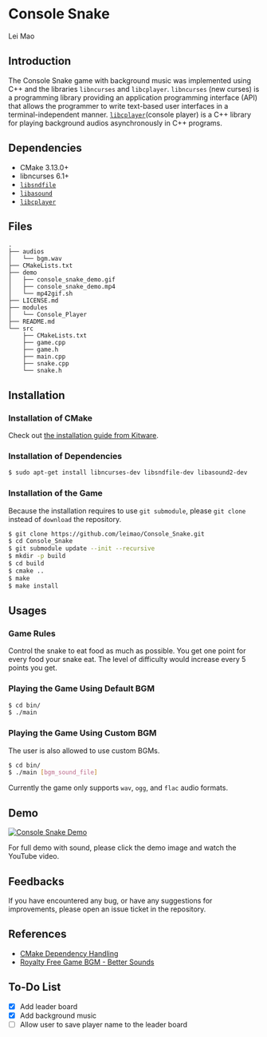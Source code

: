 # Console Snake

Lei Mao

## Introduction

The Console Snake game with background music was implemented using C++ and the libraries `libncurses` and `libcplayer`. `libncurses` (new curses) is a programming library providing an application programming interface (API) that allows the programmer to write text-based user interfaces in a terminal-independent manner. [`libcplayer`](https://github.com/leimao/Console_Player)(console player) is a C++ library for playing background audios asynchronously in C++ programs.

## Dependencies

* CMake 3.13.0+
* libncurses 6.1+
* [`libsndfile`](https://github.com/erikd/libsndfile)
* [`libasound`](https://github.com/alsa-project/alsa-lib)
* [`libcplayer`](https://github.com/leimao/Console_Player)

## Files

```
.
├── audios
│   └── bgm.wav
├── CMakeLists.txt
├── demo
│   ├── console_snake_demo.gif
│   ├── console_snake_demo.mp4
│   └── mp42gif.sh
├── LICENSE.md
├── modules
│   └── Console_Player
├── README.md
└── src
    ├── CMakeLists.txt
    ├── game.cpp
    ├── game.h
    ├── main.cpp
    ├── snake.cpp
    └── snake.h
```

## Installation

### Installation of CMake

Check out [the installation guide from Kitware](https://apt.kitware.com/).

### Installation of Dependencies

```bash
$ sudo apt-get install libncurses-dev libsndfile-dev libasound2-dev
```

### Installation of the Game

Because the installation requires to use `git submodule`, please `git clone` instead of `download` the repository.

```bash
$ git clone https://github.com/leimao/Console_Snake.git
$ cd Console_Snake
$ git submodule update --init --recursive
$ mkdir -p build
$ cd build
$ cmake ..
$ make
$ make install
```

## Usages

### Game Rules

Control the snake to eat food as much as possible. You get one point for every food your snake eat. The level of difficulty would increase every 5 points you get.

### Playing the Game Using Default BGM

```bash
$ cd bin/
$ ./main
```

### Playing the Game Using Custom BGM

The user is also allowed to use custom BGMs.

```bash
$ cd bin/
$ ./main [bgm_sound_file]
```

Currently the game only supports `wav`, `ogg`, and `flac` audio formats.


## Demo

[![Console Snake Demo](demo/console_snake_demo.gif)](https://www.youtube.com/watch?v=6eUeRn3Mdg4 "Console Snake Demo")

For full demo with sound, please click the demo image and watch the YouTube video.

## Feedbacks

If you have encountered any bug, or have any suggestions for improvements, please open an issue ticket in the repository.


## References

* [CMake Dependency Handling](https://foonathan.net/2016/07/cmake-dependency-handling/)
* [Royalty Free Game BGM - Better Sounds](https://opengameart.org/content/better-sounds-nes-version)

## To-Do List

- [x] Add leader board
- [x] Add background music
- [ ] Allow user to save player name to the leader board
